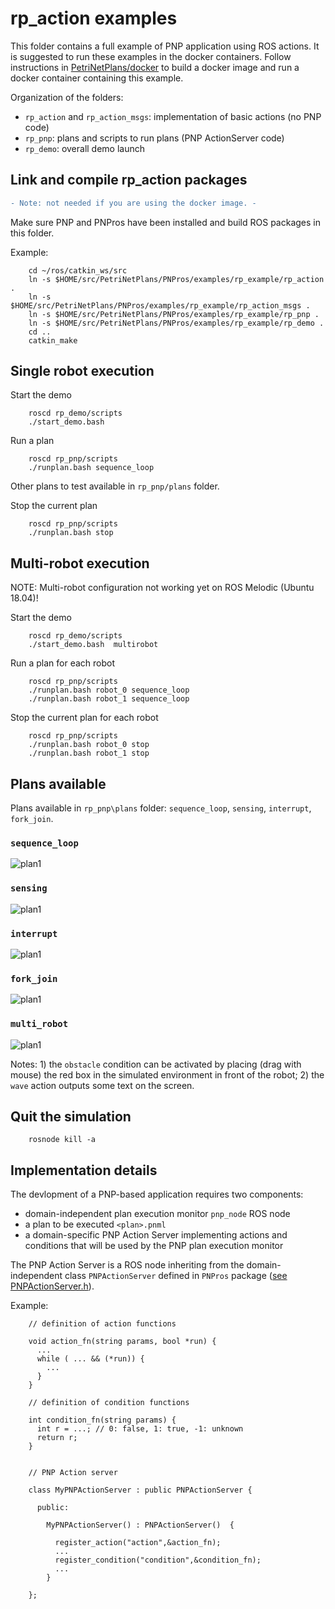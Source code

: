 # rp_action examples

This folder contains a full example of PNP application using ROS actions.
It is suggested to run these examples in the docker containers. Follow instructions in [PetriNetPlans/docker](/docker) to build a docker image and run a docker container containing this example.

Organization of the folders:

* `rp_action` and `rp_action_msgs`: implementation of basic actions (no PNP code)
* `rp_pnp`: plans and scripts to run plans (PNP ActionServer code)
* `rp_demo`: overall demo launch


## Link and compile rp_action packages

```diff
- Note: not needed if you are using the docker image. -
```

Make sure PNP and PNPros have been installed and build ROS packages in this folder.

Example:

        cd ~/ros/catkin_ws/src
        ln -s $HOME/src/PetriNetPlans/PNPros/examples/rp_example/rp_action . 
        ln -s $HOME/src/PetriNetPlans/PNPros/examples/rp_example/rp_action_msgs . 
        ln -s $HOME/src/PetriNetPlans/PNPros/examples/rp_example/rp_pnp . 
        ln -s $HOME/src/PetriNetPlans/PNPros/examples/rp_example/rp_demo .
        cd ..
        catkin_make


## Single robot execution

Start the demo

        roscd rp_demo/scripts
        ./start_demo.bash 

Run a plan

        roscd rp_pnp/scripts
        ./runplan.bash sequence_loop

Other plans to test available in `rp_pnp/plans` folder.

Stop the current plan

        roscd rp_pnp/scripts
        ./runplan.bash stop


## Multi-robot execution

NOTE: Multi-robot configuration not working yet on ROS Melodic (Ubuntu 18.04)!

Start the demo

        roscd rp_demo/scripts
        ./start_demo.bash  multirobot

Run a plan for each robot

        roscd rp_pnp/scripts
        ./runplan.bash robot_0 sequence_loop
        ./runplan.bash robot_1 sequence_loop

Stop the current plan for each robot

        roscd rp_pnp/scripts
        ./runplan.bash robot_0 stop
        ./runplan.bash robot_1 stop


## Plans available


Plans available in `rp_pnp\plans` folder: `sequence_loop`, `sensing`, `interrupt`, `fork_join`.

### `sequence_loop`

![plan1](rp_pnp/plans/sequence_loop.png)

### `sensing`

![plan1](rp_pnp/plans/sensing.png)


### `interrupt`

![plan1](rp_pnp/plans/interrupt.png)

### `fork_join`

![plan1](rp_pnp/plans/fork_join.png)

### `multi_robot`

![plan1](rp_pnp/plans/multi_robot.png)



Notes: 1) the `obstacle` condition can be activated by placing (drag with mouse) the red box in the simulated environment in front of the robot; 2) the `wave` action outputs some text on the screen.


## Quit the simulation

        rosnode kill -a


## Implementation details

The devlopment of a PNP-based application requires two components:
* domain-independent plan execution monitor `pnp_node` ROS node
* a plan to be executed `<plan>.pnml`
* a domain-specific PNP Action Server implementing actions and conditions 
that will be used by the PNP plan execution monitor

The PNP Action Server is a ROS node inheriting from the domain-independent
class `PNPActionServer` defined in `PNPros` package 
([see PNPActionServer.h](/PNPros/ROS_bridge/pnp_ros/include/pnp_ros/PNPActionServer.h)).

Example:
        
        // definition of action functions

        void action_fn(string params, bool *run) {
          ...
          while ( ... && (*run)) {
            ...
          }
        }

        // definition of condition functions

        int condition_fn(string params) {
          int r = ...; // 0: false, 1: true, -1: unknown
          return r;
        }
        

        // PNP Action server

        class MyPNPActionServer : public PNPActionServer {

          public:

            MyPNPActionServer() : PNPActionServer()  { 
	        
              register_action("action",&action_fn);
              ...
              register_condition("condition",&condition_fn);
              ...
            }

        };






